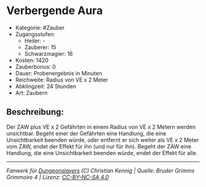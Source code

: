 # Verbergende Aura

- Kategorie: #Zauber
- Zugangsstufen:
  - Heiler: -
  - Zauberer: 15
  - Schwarzmagier: 16
- Kosten: 1420
- Zauberbonus: 0
- Dauer: Probenergebnis in Minuten
- Reichweite: Radius von VE x 2 Meter
- Abklingzeit: 24 Stunden
- Art: Zaubern

## Beschreibung:

Der ZAW plus VE x 2 Gefährten in einem Radius von VE x 2 Metern werden unsichtbar. Begeht einer der Gefährten eine Handlung, die eine Unsichtbarkeit beenden würde, oder entfernt er sich weiter als VE x 2 Meter vom ZAW, endet der Effekt für ihn (und nur für ihn). Begeht der ZAW eine Handlung, die eine Unsichtbarkeit beenden würde, endet der Effekt für alle.

---

_Fanwerk für [Dungeonslayers](https://www.dungeonslayers.net/) (C) Christian Kennig | Quelle: Bruder Grimms Grimmoire 4 | Lizenz: [CC-BY-NC-SA 4.0](https://creativecommons.org/licenses/by-nc-sa/4.0/deed.de)_
